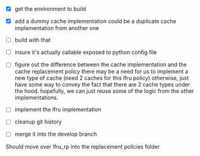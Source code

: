 - [X] get the environment to build

- [X] add a dummy cache implementation
    could be a duplicate cache implementation from another one

- [ ] build with that

- [ ] insure it's actually callable
    exposed to python config file

- [ ] figure out the difference between the cache implementation and the cache replacement policy
    there may be a need for us to implement a new type of cache (need 2 caches for this lfru policy)
    otherwise, just have some way to convey the fact that there are 2 cache types under the hood.
    hopefully, we can just reuse some of the logic from the other implementations.

- [ ] implement the lfru implementation
- [ ] cleanup git history
- [ ] merge it into the develop branch

Should move over lfru_rp into the replacement policies folder
